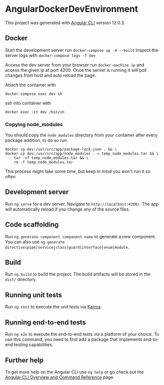 # AngularDockerDevEnvironment

This project was generated with [Angular CLI](https://github.com/angular/angular-cli) version 12.0.3.

## Docker
Start the development server run `docker-compose up -d --build`
Inspect the server logs with `docker-compose logs -f dev`

Access the dev server from your browser run `docker-machine ip` and access the given ip at port 4200.
Once the server is running it will poll changes from host and auto reload the page.

Attach the container with
```
docker-compose exec dev sh
```

ssh into container with 
```
docker exec -it dev /bin/sh
```

### Copying node_modules

You should copy the `node_modules` directory from your container after every package addition, to do so run:

```
docker cp dev:/usr/src/app/package-lock.json . && \
docker cp dev:/usr/src/app/node_modules - > temp_node_modules.tar && \
    tar -xf temp_node_modules.tar && \
    rm -f temp_node_modules.tar
```

This process might take some time, but keep in mind you won't run it so often

## Development server

Run `ng serve` for a dev server. Navigate to `http://localhost:4200/`. The app will automatically reload if you change any of the source files.

## Code scaffolding

Run `ng generate component component-name` to generate a new component. You can also use `ng generate directive|pipe|service|class|guard|interface|enum|module`.

## Build

Run `ng build` to build the project. The build artifacts will be stored in the `dist/` directory.

## Running unit tests

Run `ng test` to execute the unit tests via [Karma](https://karma-runner.github.io).

## Running end-to-end tests

Run `ng e2e` to execute the end-to-end tests via a platform of your choice. To use this command, you need to first add a package that implements end-to-end testing capabilities.

## Further help

To get more help on the Angular CLI use `ng help` or go check out the [Angular CLI Overview and Command Reference](https://angular.io/cli) page.
